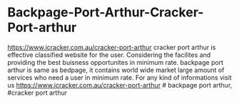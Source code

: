 # Backpage-Port-Arthur-Cracker-Port-arthur
https://www.icracker.com.au/cracker-port-arthur cracker port arthur is effective classified website for the user. Considering the facilites and providing the best buisness opportunites in minimum rate. backpage port arthur is same as bedpage, it contains world wide market large amount of services who need a user in minimum rate. For any kind of informations visit us    https://www.icracker.com.au/cracker-port-arthur # backpage port arthur, #cracker port arthur
